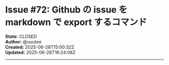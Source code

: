 # Issue #72: Github の issue を markdown で export  するコマンド

**State:** CLOSED  
**Author:** @uuutee  
**Created:** 2025-06-28T15:00:32Z  
**Updated:** 2025-06-28T16:24:08Z  

---

